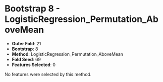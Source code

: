 # Bootstrap 8 - LogisticRegression_Permutation_AboveMean

- **Outer Fold**: 21
- **Bootstrap**: 8
- **Method**: LogisticRegression_Permutation_AboveMean
- **Fold Seed**: 69
- **Features Selected**: 0

No features were selected by this method.

